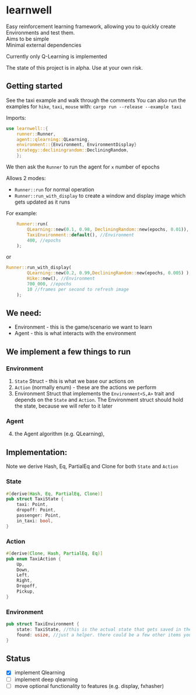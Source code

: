 # learnwell
Easy reinforcement learning framework, allowing you to quickly create Environments and test them.  
Aims to be simple  
Minimal external dependencies

Currently only Q-Learning is implemented

The state of this project is in alpha.
Use at your own risk. 

## Getting started

See the taxi example and walk through the comments
You can also run the examples for `hike`, `taxi`, `mouse` with:
`cargo run --release --example taxi`

Imports:
```rust
use learnwell::{
    runner::Runner, 
    agent::qlearning::QLearning, 
    environment::{Environment, EnvironmentDisplay}
    strategy::decliningrandom::DecliningRandom, 
    };
```

We then ask the `Runner` to run the agent for `x` number of epochs


Allows 2 modes:
 - `Runner::run` for normal operation
 - `Runner::run_with_display` to create a window and display image which gets updated as it runs

For example:
```rust
    Runner::run(
        QLearning::new(0.1, 0.98, DecliningRandom::new(epochs, 0.01)), //Agent
        TaxiEnvironment::default(), //Environment
        400, //epochs
    );
```
or 

```rust
Runner::run_with_display(
        QLearning::new(0.2, 0.99,DecliningRandom::new(epochs, 0.005) ), //Agent
        Hike::new(), //Environment
        700_000, //epochs
        10 //frames per second to refresh image
    );
```

## We need:
- Environment - this is the game/scenario we want to learn
- Agent - this is what interacts with the environment
 
 
## We implement a few things to run
### Environment
 1. `State` Struct - this is what we base our actions on
 2. `Action` (normally enum) - these are the actions we perform
 3. Environment Struct that implements the `Environment<S,A>` trait and depends on the `State` and `Action`. The Environment struct should hold the state, because we will refer to it later
### Agent
 4. the Agent algorithm (e.g. QLearning),
 

## Implementation:
Note we derive Hash, Eq, PartialEq and Clone for both `State` and `Action`
### State
```rust
#[derive(Hash, Eq, PartialEq, Clone)]
pub struct TaxiState {
    taxi: Point,
    dropoff: Point,
    passenger: Point, 
    in_taxi: bool,
}
```

### Action
```rust
#[derive(Clone, Hash, PartialEq, Eq)]
pub enum TaxiAction {
    Up,
    Down,
    Left,
    Right,
    Dropoff,
    Pickup,
}
```

### Environment
```rust
pub struct TaxiEnvironment {
    state: TaxiState, //this is the actual state that gets saved in the qtable
    found: usize, //just a helper. there could be a few other items you want to track in the environment
}
```


## Status
- [X] implement Qlearning
- [ ] implement deep qlearning
- [ ] move optional functionality to features (e.g. display, fxhasher)
